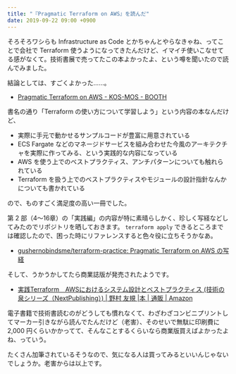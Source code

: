 ```yaml
---
title: "『Pragmatic Terraform on AWS』を読んだ"
date: 2019-09-22 09:00 +0900
---
```


そろそろワシらも Infrastructure as Code とかちゃんとやらなきゃね、ってことで会社で Terraform 使うようになってきたんだけど、イマイチ使いこなせてる感がなくて。技術書展で売ってたこの本よかったよ、という噂を聞いたので読んでみました。

結論としては、すごくよかった……。

- [Pragmatic Terraform on AWS - KOS-MOS - BOOTH](https://booth.pm/ja/items/1318735)

書名の通り「Terraform の使い方について学習しよう」という内容の本なんだけど、

- 実際に手元で動かせるサンプルコードが豊富に用意されている
- ECS Fargate などのマネージドサービスを組み合わせた今風のアーキテクチャを実際に作ってみる、という実践的な内容になっている
- AWS を使う上でのベストプラクティス、アンチパターンについても触れられている
- Terraform を扱う上でのベストプラクティスやモジュールの設計指針なんかについても書かれている

ので、ものすごく満足度の高い一冊でした。

第 2 部（4〜16章）の「実践編」の内容が特に素晴らしかく、珍しく写経などしてみたのでリポジトリを晒しておきます。 `terraform apply` できるところまでは確認したので、困った時にリファレンスすると色々役に立ちそうかなあ。

- [gushernobindsme/terraform-practice: Pragmatic Terraform on AWS の写経](https://github.com/gushernobindsme/terraform-practice/tree/master)

そして、うかうかしてたら商業誌版が発売されたようです。

- [実践Terraform　AWSにおけるシステム設計とベストプラクティス (技術の泉シリーズ（NextPublishing）) | 野村 友規 |本 | 通販 | Amazon](https://www.amazon.co.jp/dp/4844378139/)

電子書籍で技術書読むのがどうしても慣れなくて、わざわざコンビニプリントしてマーカー引きながら読んでたんだけど（老害）、そのせいで無駄に印刷費に 2,000 円くらいかかってて、そんなことするくらいなら商業版買えばよかったよね、っていう。

たくさん加筆されているそうなので、気になる人は買ってみるといいんじゃないでしょうか。老害からは以上です。